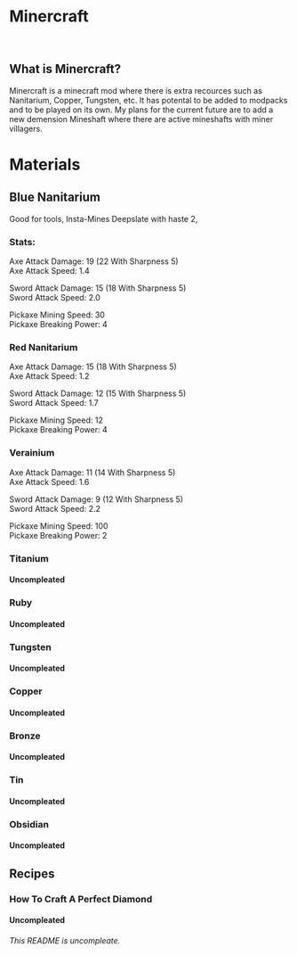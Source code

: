 # Minercraft

<br>


## What is Minercraft?

Minercraft is a minecraft mod where there is extra recources such as Nanitarium, Copper, Tungsten, etc. It has potental to be added to modpacks and to be played on its own.  My plans for the current future are to add a new demension Mineshaft where there are active mineshafts with miner villagers.



# Materials

## Blue Nanitarium <br>

Good for tools, Insta-Mines Deepslate with haste 2,

### Stats:

Axe Attack Damage: 19 (22 With Sharpness 5)<br>
Axe Attack Speed: 1.4<br>

Sword Attack Damage: 15 (18 With Sharpness 5)<br>
Sword Attack Speed: 2.0 <br>

Pickaxe Mining Speed: 30 <br>
Pickaxe Breaking Power: 4 <br>

### Red Nanitarium <br>

Axe Attack Damage: 15 (18 With Sharpness 5)<br>
Axe Attack Speed: 1.2 <br>

Sword Attack Damage: 12 (15 With Sharpness 5)<br>
Sword Attack Speed: 1.7 <br>

Pickaxe Mining Speed: 12 <br>
Pickaxe Breaking Power: 4 <br>

### Verainium <br>

Axe Attack Damage: 11 (14 With Sharpness 5)<br>
Axe Attack Speed: 1.6 <br>

Sword Attack Damage: 9 (12 With Sharpness 5)<br>
Sword Attack Speed: 2.2 <br>

Pickaxe Mining Speed: 100 <br>
Pickaxe Breaking Power: 2 <br>

### Titanium <br>

#### Uncompleated<br>

### Ruby <br>

#### Uncompleated<br>

### Tungsten <br>

#### Uncompleated<br>

### Copper <br>

#### Uncompleated<br>

### Bronze <br>

#### Uncompleated<br>

### Tin <br>

#### Uncompleated<br>

### Obsidian <br>

#### Uncompleated<br>


## Recipes


### How To Craft A Perfect Diamond


#### Uncompleated<br>


###### This README is uncompleate.

<br>

